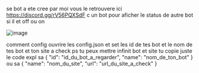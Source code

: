 se bot a ete cree par moi vous le retrouvere ici https://discord.gg/rV56PQXSdF c un bot pour aficher le status de autre bot si il et off ou on 

![image](https://github.com/user-attachments/assets/394288dc-4bf6-4531-926c-2a6d40f333b4)



comment config ouvrire les config.json et set les id de tes bot et le nom de tes bot et ton site a check 
 ps tu peux mettre infinit bot et site tu copie juste le code expl sa     { "id": "id_du_bot_a_regarder", "name": "nom_de_ton_bot" } ou sa     { "name": "nom_du_site", "url": "url_du_site_a_check" }
